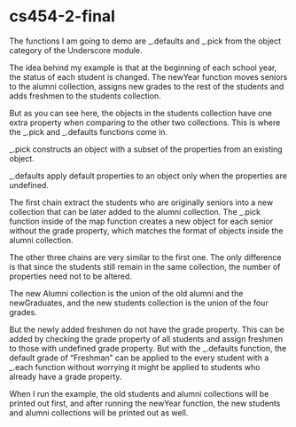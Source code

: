 # cs454-2-final
The functions I am going to demo are _.defaults and _.pick from the object category of the Underscore module.

The idea behind my example is that at the beginning of each school year, the status of each student is changed. The newYear function moves seniors to the alumni collection, assigns new grades to the rest of the students and adds freshmen to the students collection.

But as you can see here, the objects in the students collection have one extra property when comparing to the other two collections. This is where the _.pick and _.defaults functions come in.

_.pick constructs an object with a subset of the properties from an existing object.

_.defaults apply default properties to an object only when the properties are undefined.

The first chain extract the students who are originally seniors into a new collection that can be later added to the alumni collection. The _.pick function inside of the map function creates a new object for each senior without the grade property, which matches the format of objects inside the alumni collection.

The other three chains are very similar to the first one. The only difference is that since the students still remain in the same collection, the number of properties need not to be altered.

The new Alumni collection is the union of the old alumni and the newGraduates, and the new students collection is the union of the four grades.

But the newly added freshmen do not have the grade property. This can be added by checking the grade property of all students and assign freshmen to those with undefined grade property. But with the _.defaults function, the default grade of “Freshman” can be applied to the every student with a _.each function without worrying it might be applied to students who already have a grade property.

When I run the example, the old students and alumni collections will be printed out first, and after running the newYear function, the new students and alumni collections will be printed out as well.
